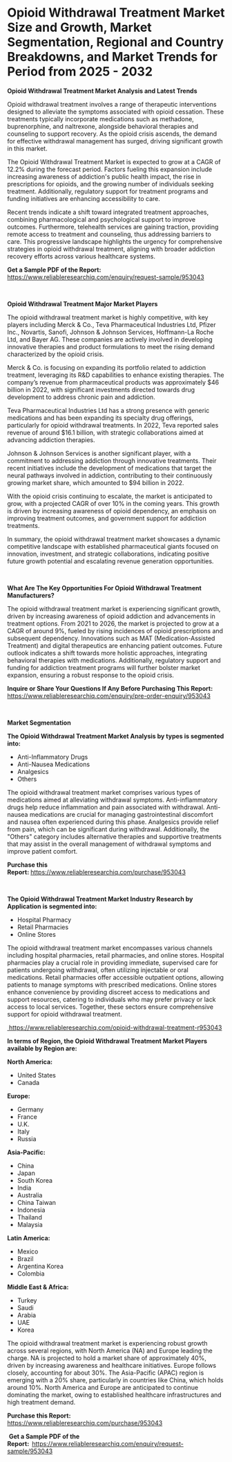 <p><h1>Opioid Withdrawal Treatment Market Size and Growth, Market Segmentation, Regional and Country Breakdowns, and Market Trends for Period from 2025 -  2032</h1></p><p><strong>Opioid Withdrawal Treatment Market Analysis and Latest Trends</strong></p>
<p><p>Opioid withdrawal treatment involves a range of therapeutic interventions designed to alleviate the symptoms associated with opioid cessation. These treatments typically incorporate medications such as methadone, buprenorphine, and naltrexone, alongside behavioral therapies and counseling to support recovery. As the opioid crisis ascends, the demand for effective withdrawal management has surged, driving significant growth in this market.</p><p>The Opioid Withdrawal Treatment Market is expected to grow at a CAGR of 12.2% during the forecast period. Factors fueling this expansion include increasing awareness of addiction's public health impact, the rise in prescriptions for opioids, and the growing number of individuals seeking treatment. Additionally, regulatory support for treatment programs and funding initiatives are enhancing accessibility to care. </p><p>Recent trends indicate a shift toward integrated treatment approaches, combining pharmacological and psychological support to improve outcomes. Furthermore, telehealth services are gaining traction, providing remote access to treatment and counseling, thus addressing barriers to care. This progressive landscape highlights the urgency for comprehensive strategies in opioid withdrawal treatment, aligning with broader addiction recovery efforts across various healthcare systems.</p></p>
<p><strong>Get a Sample PDF of the Report:&nbsp;</strong> <a href="https://www.reliableresearchiq.com/enquiry/request-sample/953043?utm_campaign=3271&utm_medium=2&utm_source=Github&utm_content=ia&utm_term=17042025&utm_id=opioid-withdrawal-treatment">https://www.reliableresearchiq.com/enquiry/request-sample/953043</a></p>
<p>&nbsp;</p>
<p><strong>Opioid Withdrawal Treatment Major Market Players</strong></p>
<p><p>The opioid withdrawal treatment market is highly competitive, with key players including Merck & Co., Teva Pharmaceutical Industries Ltd, Pfizer Inc., Novartis, Sanofi, Johnson & Johnson Services, Hoffmann-La Roche Ltd, and Bayer AG. These companies are actively involved in developing innovative therapies and product formulations to meet the rising demand characterized by the opioid crisis.</p><p>Merck & Co. is focusing on expanding its portfolio related to addiction treatment, leveraging its R&D capabilities to enhance existing therapies. The company’s revenue from pharmaceutical products was approximately $46 billion in 2022, with significant investments directed towards drug development to address chronic pain and addiction.</p><p>Teva Pharmaceutical Industries Ltd has a strong presence with generic medications and has been expanding its specialty drug offerings, particularly for opioid withdrawal treatments. In 2022, Teva reported sales revenue of around $16.1 billion, with strategic collaborations aimed at advancing addiction therapies.</p><p>Johnson & Johnson Services is another significant player, with a commitment to addressing addiction through innovative treatments. Their recent initiatives include the development of medications that target the neural pathways involved in addiction, contributing to their continuously growing market share, which amounted to $94 billion in 2022.</p><p>With the opioid crisis continuing to escalate, the market is anticipated to grow, with a projected CAGR of over 10% in the coming years. This growth is driven by increasing awareness of opioid dependency, an emphasis on improving treatment outcomes, and government support for addiction treatments.</p><p>In summary, the opioid withdrawal treatment market showcases a dynamic competitive landscape with established pharmaceutical giants focused on innovation, investment, and strategic collaborations, indicating positive future growth potential and escalating revenue generation opportunities.</p></p>
<p>&nbsp;</p>
<p><strong>What Are The Key Opportunities For Opioid Withdrawal Treatment Manufacturers?</strong></p>
<p><p>The opioid withdrawal treatment market is experiencing significant growth, driven by increasing awareness of opioid addiction and advancements in treatment options. From 2021 to 2026, the market is projected to grow at a CAGR of around 9%, fueled by rising incidences of opioid prescriptions and subsequent dependency. Innovations such as MAT (Medication-Assisted Treatment) and digital therapeutics are enhancing patient outcomes. Future outlook indicates a shift towards more holistic approaches, integrating behavioral therapies with medications. Additionally, regulatory support and funding for addiction treatment programs will further bolster market expansion, ensuring a robust response to the opioid crisis.</p></p>
<p><strong>Inquire or Share Your Questions If Any Before Purchasing This Report:</strong> <a href="https://www.reliableresearchiq.com/enquiry/pre-order-enquiry/953043?utm_campaign=3271&utm_medium=2&utm_source=Github&utm_content=ia&utm_term=17042025&utm_id=opioid-withdrawal-treatment">https://www.reliableresearchiq.com/enquiry/pre-order-enquiry/953043</a></p>
<p>&nbsp;</p>
<p><strong>Market Segmentation</strong></p>
<p><strong>The Opioid Withdrawal Treatment Market Analysis by types is segmented into:</strong></p>
<p><ul><li>Anti-Inflammatory Drugs</li><li>Anti-Nausea Medications</li><li>Analgesics</li><li>Others</li></ul></p>
<p><p>The opioid withdrawal treatment market comprises various types of medications aimed at alleviating withdrawal symptoms. Anti-inflammatory drugs help reduce inflammation and pain associated with withdrawal. Anti-nausea medications are crucial for managing gastrointestinal discomfort and nausea often experienced during this phase. Analgesics provide relief from pain, which can be significant during withdrawal. Additionally, the "Others" category includes alternative therapies and supportive treatments that may assist in the overall management of withdrawal symptoms and improve patient comfort.</p></p>
<p><strong>Purchase this Report:&nbsp;</strong><a href="https://www.reliableresearchiq.com/purchase/953043?utm_campaign=3271&utm_medium=2&utm_source=Github&utm_content=ia&utm_term=17042025&utm_id=opioid-withdrawal-treatment">https://www.reliableresearchiq.com/purchase/953043</a></p>
<p>&nbsp;</p>
<p><strong>The Opioid Withdrawal Treatment Market Industry Research by Application is segmented into:</strong></p>
<p><ul><li>Hospital Pharmacy</li><li>Retail Pharmacies</li><li>Online Stores</li></ul></p>
<p><p>The opioid withdrawal treatment market encompasses various channels including hospital pharmacies, retail pharmacies, and online stores. Hospital pharmacies play a crucial role in providing immediate, supervised care for patients undergoing withdrawal, often utilizing injectable or oral medications. Retail pharmacies offer accessible outpatient options, allowing patients to manage symptoms with prescribed medications. Online stores enhance convenience by providing discreet access to medications and support resources, catering to individuals who may prefer privacy or lack access to local services. Together, these sectors ensure comprehensive support for opioid withdrawal treatment.</p></p>
<p><a href="https://www.reliableresearchiq.com/opioid-withdrawal-treatment-r953043?utm_campaign=3271&utm_medium=2&utm_source=Github&utm_content=ia&utm_term=17042025&utm_id=opioid-withdrawal-treatment">&nbsp;https://www.reliableresearchiq.com/opioid-withdrawal-treatment-r953043</a></p>
<p><strong>In terms of Region, the Opioid Withdrawal Treatment Market Players available by Region are:</strong></p>
<p>
    <p> <strong> North America: </strong>
        <ul>
            <li>United States</li>
            <li>Canada</li>
        </ul>
        </p> 
    <p> <strong> Europe: </strong>
        <ul>
            <li>Germany</li>
            <li>France</li>
            <li>U.K.</li>
            <li>Italy</li>
            <li>Russia</li>
        </ul>
        </p> 
    <p> <strong> Asia-Pacific: </strong>
        <ul>
            <li>China</li>
            <li>Japan</li>
            <li>South Korea</li>
            <li>India</li>
            <li>Australia</li>
            <li>China Taiwan</li>
            <li>Indonesia</li>
            <li>Thailand</li>
            <li>Malaysia</li>
        </ul>
        </p> 
    <p> <strong> Latin America: </strong>
        <ul>
            <li>Mexico</li>
            <li>Brazil</li>
            <li>Argentina Korea</li>
            <li>Colombia</li>
        </ul>
        </p> 
    <p> <strong> Middle East & Africa: </strong>
        <ul>
            <li>Turkey</li>
            <li>Saudi</li>
            <li>Arabia</li>
            <li>UAE</li>
            <li>Korea</li>
        </ul>
    </p>
    </p>
<p><p>The opioid withdrawal treatment market is experiencing robust growth across several regions, with North America (NA) and Europe leading the charge. NA is projected to hold a market share of approximately 40%, driven by increasing awareness and healthcare initiatives. Europe follows closely, accounting for about 30%. The Asia-Pacific (APAC) region is emerging with a 20% share, particularly in countries like China, which holds around 10%. North America and Europe are anticipated to continue dominating the market, owing to established healthcare infrastructures and high treatment demand.</p></p>
<p><strong>Purchase this Report: </strong><a href="https://www.reliableresearchiq.com/purchase/953043?utm_campaign=3271&utm_medium=2&utm_source=Github&utm_content=ia&utm_term=17042025&utm_id=opioid-withdrawal-treatment">https://www.reliableresearchiq.com/purchase/953043</a></p>
<p>&nbsp;<strong>Get a Sample PDF of the Report:&nbsp;&nbsp;</strong><a href="https://www.reliableresearchiq.com/enquiry/request-sample/953043?utm_campaign=3271&utm_medium=2&utm_source=Github&utm_content=ia&utm_term=17042025&utm_id=opioid-withdrawal-treatment">https://www.reliableresearchiq.com/enquiry/request-sample/953043</a></p>
<p><strong></strong></p>
<p><p></p><p></p><p></p></p>